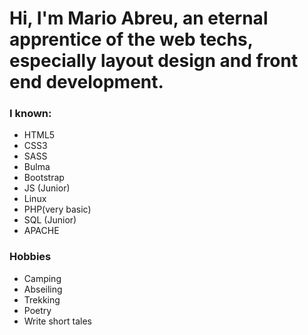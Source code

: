 # Hi, I'm Mario Abreu, an eternal apprentice of the web techs, especially layout design and front end development.

### I known:

- HTML5
- CSS3
- SASS
- Bulma
- Bootstrap
- JS (Junior)
- Linux
- PHP(very basic)
- SQL (Junior)
- APACHE

### Hobbies
- Camping
- Abseiling
- Trekking
- Poetry
- Write short tales

<!--
**Max131/Max131** is a ✨ _special_ ✨ repository because its `README.md` (this file) appears on your GitHub profile.

Here are some ideas to get you started:

- 🔭 I’m currently working on ...
- 🌱 I’m currently learning ...
- 👯 I’m looking to collaborate on ...
- 🤔 I’m looking for help with ...
- 💬 Ask me about ...
- 📫 How to reach me: ...
- 😄 Pronouns: ...
- ⚡ Fun fact: ...
-->
